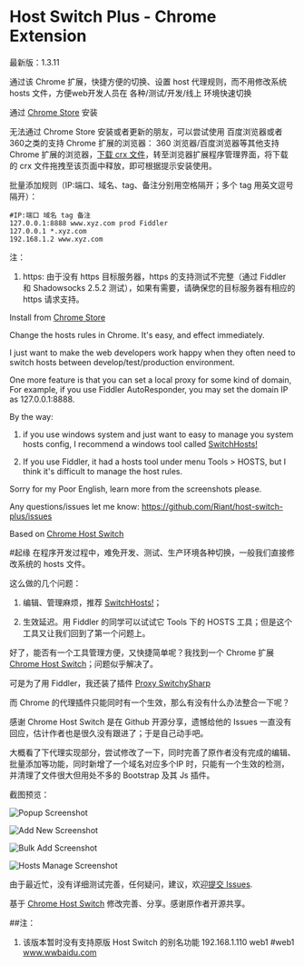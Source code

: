 # Host Switch Plus - Chrome Extension
最新版：1.3.11

通过该 Chrome 扩展，快捷方便的切换、设置 host 代理规则，而不用修改系统 hosts 文件，方便web开发人员在 各种/测试/开发/线上 环境快速切换

通过 [Chrome Store](#) 安装

无法通过 Chrome Store 安装或者更新的朋友，可以尝试使用 百度浏览器或者360之类的支持 Chrome 扩展的浏览器：
360 浏览器/百度浏览器等其他支持 Chrome 扩展的浏览器，[下载 crx 文件](https://github.com/Riant/host-switch-plus/raw/master/host-switch-plus.crx)，转至浏览器扩展程序管理界面，将下载的 crx 文件拖拽至该页面中释放，即可根据提示安装使用。

批量添加规则（IP:端口、域名、tag、备注分别用空格隔开；多个 tag 用英文逗号隔开）：
```
#IP:端口 域名 tag 备注
127.0.0.1:8888 www.xyz.com prod Fiddler
127.0.0.1 *.xyz.com
192.168.1.2 www.xyz.com
```

注：
1. https: 由于没有 https 目标服务器，https 的支持测试不完整（通过 Fiddler 和 Shadowsocks 2.5.2 测试），如果有需要，请确保您的目标服务器有相应的 https 请求支持。

Install from [Chrome Store](#)

Change the hosts rules in Chrome. It's easy, and effect immediately.

I just want to make the web developers work happy when they often need to switch hosts between develop/test/production environment.

One more feature is that you can set a local proxy for some kind of domain, For example, if you use Fiddler AutoResponder, you may set the domain IP as 127.0.0.1:8888.

By the way:

1. if you use windows system and just want to easy to manage you system hosts config, I recommend a windows tool called [SwitchHosts!](http://oldj.net/article/switchhosts/)

2. If you use Fiddler, it had a hosts tool under menu Tools > HOSTS, but I think it's difficult to manage the host rules.

Sorry for my Poor English, learn more from the screenshots please.

Any questions/issues let me know: https://github.com/Riant/host-switch-plus/issues

Based on [Chrome Host Switch](https://github.com/shendongming/chrome-host-switch)


#起缘
在程序开发过程中，难免开发、测试、生产环境各种切换，一般我们直接修改系统的 hosts 文件。

这么做的几个问题：

1. 编辑、管理麻烦，推荐 [SwitchHosts!](http://oldj.net/article/switchhosts/)；

2. 生效延迟。用 Fiddler 的同学可以试试它 Tools 下的 HOSTS 工具；但是这个工具又让我们回到了第一个问题上。

好了，能否有一个工具管理方便，又快捷简单呢？我找到一个 Chrome 扩展 [Chrome Host Switch](https://github.com/shendongming/chrome-host-switch)；问题似乎解决了。

可是为了用 Fiddler，我还装了插件 [Proxy SwitchySharp](https://chrome.google.com/webstore/detail/proxy-switchysharp/dpplabbmogkhghncfbfdeeokoefdjegm?utm_source=chrome-ntp-icon)

而 Chrome 的代理插件只能同时有一个生效，那么有没有什么办法整合一下呢？

感谢 Chrome Host Switch 是在 Github 开源分享，遗憾给他的 Issues 一直没有回应，估计作者也是很久没有跟进了；于是自己动手吧。

大概看了下代理实现部分，尝试修改了一下，同时完善了原作者没有完成的编辑、批量添加等功能，同时新增了一个域名对应多个IP 时，只能有一个生效的检测，并清理了文件很大但用处不多的 Bootstrap 及其 Js 插件。

截图预览：

![Popup Screenshot](https://raw.githubusercontent.com/Riant/host-switch-plus/master/screenshots/screenshot-1.png)

![Add New Screenshot](https://raw.githubusercontent.com/Riant/host-switch-plus/master/screenshots/screenshot-add.png)

![Bulk Add Screenshot](https://raw.githubusercontent.com/Riant/host-switch-plus/master/screenshots/screenshot-bulkadd.png)

![Hosts Manage Screenshot](https://raw.githubusercontent.com/Riant/host-switch-plus/master/screenshots/screenshot-hosts.png)

由于最近忙，没有详细测试完善，任何疑问，建议，欢迎[提交 Issues](https://github.com/Riant/host-switch-plus/issues).

基于 [Chrome Host Switch](https://github.com/shendongming/chrome-host-switch) 修改完善、分享。感谢原作者开源共享。

##注：
1. 该版本暂时没有支持原版 Host Switch 的别名功能
    192.168.1.110 web1
    #web1  www.wwbaidu.com


